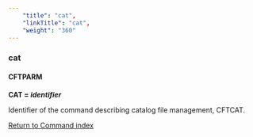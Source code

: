 ```yaml
---
    "title": "cat",
    "linkTitle": "cat",
    "weight": "360"
---
```

<span id="cat"></span>

### cat

#### **CFTPARM**

**CAT = *identifier***

Identifier
of the command describing catalog file management, CFTCAT.

[Return to Command index](../../)
